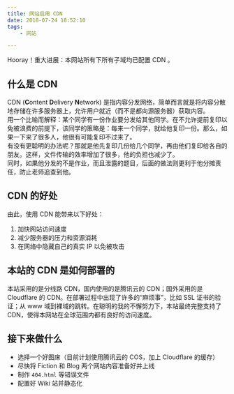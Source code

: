 ```yaml
---
title: 网站启用 CDN
date: 2018-07-24 18:52:10
tags:
    - 网站

---  
```

Hooray！重大进展：本网站所有下所有子域均已配置 CDN 。  
## 什么是 CDN  
CDN (**C**ontent **D**elivery **N**etwork) 是指内容分发网络，简单而言就是将内容分散地存储在许多服务器上，允许用户就近（而不是都向源服务器）获取内容。  
用一个比喻而解释：某个同学有一份作业要分发给其他同学。在不允许提前复印以免被浪费的前提下，该同学的策略是：每来一个同学，就给他复印一份。那么，如果一下来了很多人，他很有可能复印不过来了。  
有没有更聪明的办法呢？那就是他先复印几份给几个同学，再由他们复印给各自的朋友。这样，文件传输的效率增加了很多，他的负担也减少了。  
同时，如果他分发的不是作业，而且泄露的题目，后面的做法则更利于他分摊责任，防止老师追查到他。  
## CDN 的好处  
由此，使用 CDN 能带来以下好处：  
1. 加快网站访问速度  
2. 减少服务器的压力和资源消耗  
3. 在网络中隐藏自己的真实 IP 以免被攻击  
## 本站的 CDN 是如何部署的  
本站采用的是分线路 CDN，国内使用的是腾讯云的 CDN；国外采用的是 Cloudflare 的 CDN。在部署过程中出现了许多的“麻烦事”，比如 SSL 证书的验证；从 www 域到裸域的跳转。在聪明的我的不懈努力下，本站最终完整支持了 CDN，使得本网站在全球范围内都有良好的访问速度。  
## 接下来做什么  
* 选择一个好图床（目前计划使用腾讯云的 COS，加上 Cloudflare 的缓存）  
* 尽快将 Fiction 和 Blog 两个网站内容准备好并上线  
* 制作 ```404.html``` 等错误文件  
* 配置好 Wiki 站并静态化